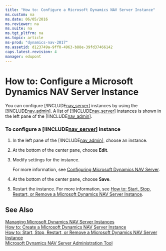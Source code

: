 ```yaml
---
title: "How to: Configure a Microsoft Dynamics NAV Server Instance"
ms.custom: na
ms.date: 06/05/2016
ms.reviewer: na
ms.suite: na
ms.tgt_pltfrm: na
ms.topic: article
ms-prod: "dynamics-nav-2017"
ms.assetid: d123749a-9ff0-4963-b88e-39fd37466142
caps.latest.revision: 4
manager: edupont
---
```

# How to: Configure a Microsoft Dynamics NAV Server Instance
You can configure [!INCLUDE[nav_server](includes/nav_server_md.md)] instances by using the [!INCLUDE[nav_admin](includes/nav_admin_md.md)]. A list of [!INCLUDE[nav_server](includes/nav_server_md.md)] instances is shown in the left pane of the [!INCLUDE[nav_admin](includes/nav_admin_md.md)].  
  
### To configure a [!INCLUDE[nav_server](includes/nav_server_md.md)] instance  
  
1.  In the left pane of the [!INCLUDE[nav_admin](includes/nav_admin_md.md)], choose an instance.  
  
2.  At the bottom of the center pane, choose **Edit**.  
  
3.  Modify settings for the instance.  
  
     For more information, see [Configuring Microsoft Dynamics NAV Server](Configuring-Microsoft-Dynamics-NAV-Server.md).  
  
4.  At the bottom of the center pane, choose **Save**.  
  
5.  Restart the instance. For more information, see [How to: Start, Stop, Restart, or Remove a Microsoft Dynamics NAV Server Instance](How-to--Start,-Stop,-Restart,-or-Remove-a-Microsoft-Dynamics-NAV-Server-Instance.md).  
  
## See Also  
 [Managing Microsoft Dynamics NAV Server Instances](Managing-Microsoft-Dynamics-NAV-Server-Instances.md)   
 [How to: Create a Microsoft Dynamics NAV Server Instance](How-to--Create-a-Microsoft-Dynamics-NAV-Server-Instance.md)   
 [How to: Start, Stop, Restart, or Remove a Microsoft Dynamics NAV Server Instance](How-to--Start,-Stop,-Restart,-or-Remove-a-Microsoft-Dynamics-NAV-Server-Instance.md)   
 [Microsoft Dynamics NAV Server Administration Tool](Microsoft-Dynamics-NAV-Server-Administration-Tool.md)
